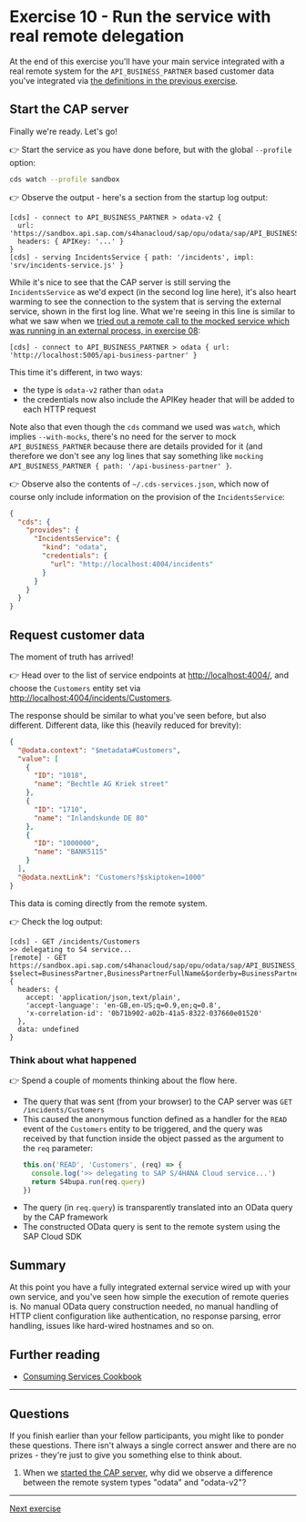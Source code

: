 # Exercise 10 - Run the service with real remote delegation

At the end of this exercise you'll have your main service integrated with a real remote system for the `API_BUSINESS_PARTNER` based customer data you've integrated via [the definitions in the previous exercise](../07-add-cds-definitions/README.md#consider-the-units-of-definition-and-their-relationships). 

## Start the CAP server

Finally we're ready. Let's go!

👉 Start the service as you have done before, but with the global `--profile` option:

```bash
cds watch --profile sandbox
```

👉 Observe the output - here's a section from the startup log output:

```text
[cds] - connect to API_BUSINESS_PARTNER > odata-v2 {
  url: 'https://sandbox.api.sap.com/s4hanacloud/sap/opu/odata/sap/API_BUSINESS_PARTNER/',
  headers: { APIKey: '...' }
}
[cds] - serving IncidentsService { path: '/incidents', impl: 'srv/incidents-service.js' }
```

While it's nice to see that the CAP server is still serving the `IncidentsService` as we'd expect (in the second log line here), it's also heart warming to see the connection to the system that is serving the external service, shown in the first log line. What we're seeing in this line is similar to what we saw when we [tried out a remote call to the mocked service which was running in an external process, in exercise 08](../08-introduce-sap-cloud-sdk/README.md#try-it-out):

```text
[cds] - connect to API_BUSINESS_PARTNER > odata { url: 'http://localhost:5005/api-business-partner' }
```

This time it's different, in two ways: 

* the type is `odata-v2` rather than `odata`
* the credentials now also include the APIKey header that will be added to each HTTP request

Note also that even though the `cds` command we used was `watch`, which implies `--with-mocks`, there's no need for the server to mock `API_BUSINESS_PARTNER` because there are details provided for it (and therefore we don't see any log lines that say something like `mocking API_BUSINESS_PARTNER { path: '/api-business-partner' }`. 

👉 Observe also the contents of `~/.cds-services.json`, which now of course only include information on the provision of the `IncidentsService`:

```json
{
  "cds": {
    "provides": { 
      "IncidentsService": {
        "kind": "odata",
        "credentials": {
          "url": "http://localhost:4004/incidents"
        }
      }
    }
  }
}
```

## Request customer data

The moment of truth has arrived! 

👉 Head over to the list of service endpoints at <http://localhost:4004/>, and choose the `Customers` entity set via <http://localhost:4004/incidents/Customers>.

The response should be similar to what you've seen before, but also different. Different data, like this (heavily reduced for brevity):

```json
{
  "@odata.context": "$metadata#Customers",
  "value": [
    {
      "ID": "1018",
      "name": "Bechtle AG Kriek street"
    },
    {
      "ID": "1710",
      "name": "Inlandskunde DE 80"
    },
    {
      "ID": "1000000",
      "name": "BANK5115"
    }
  ],
  "@odata.nextLink": "Customers?$skiptoken=1000"
}
```

This data is coming directly from the remote system.

👉 Check the log output:

```text
[cds] - GET /incidents/Customers 
>> delegating to S4 service...
[remote] - GET https://sandbox.api.sap.com/s4hanacloud/sap/opu/odata/sap/API_BUSINESS_PARTNER//A_BusinessPartner?$select=BusinessPartner,BusinessPartnerFullName&$orderby=BusinessPartner%20asc&$top=1000 {
  headers: {
    accept: 'application/json,text/plain',
    'accept-language': 'en-GB,en-US;q=0.9,en;q=0.8',
    'x-correlation-id': '0b71b902-a02b-41a5-8322-037660e01520'
  },
  data: undefined
}
```

### Think about what happened

👉 Spend a couple of moments thinking about the flow here.

* The query that was sent (from your browser) to the CAP server was `GET /incidents/Customers`
* This caused the anonymous function defined as a handler for the `READ` event of the `Customers` entity to be triggered, and the query was received by that function inside the object passed as the argument to the `req` parameter:
    ```js
    this.on('READ', 'Customers', (req) => {
      console.log('>> delegating to SAP S/4HANA Cloud service...')
      return S4bupa.run(req.query)
    })
    ```
* The query (in `req.query`) is transparently translated into an OData query by the CAP framework
* The constructed OData query is sent to the remote system using the SAP Cloud SDK

## Summary

At this point you have a fully integrated external service wired up with your own service, and you've seen how simple the execution of remote queries is. No manual OData query construction needed, no manual handling of HTTP client configuration like authentication, no response parsing, error handling, issues like hard-wired hostnames and so on.

## Further reading

* [Consuming Services Cookbook](https://cap.cloud.sap/docs/guides/using-services)

---

## Questions

If you finish earlier than your fellow participants, you might like to ponder these questions. There isn't always a single correct answer and there are no prizes - they're just to give you something else to think about.

1. When we [started the CAP server](#start-the-cap-server), why did we observe a difference between the remote system types "odata" and "odata-v2"?

---

[Next exercise](../DIRNAME/)
